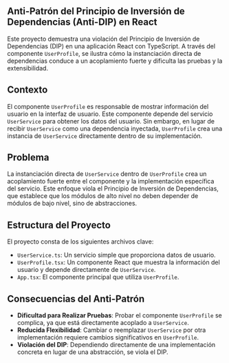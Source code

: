 ## Anti-Patrón del Principio de Inversión de Dependencias (Anti-DIP) en React

Este proyecto demuestra una violación del Principio de Inversión de Dependencias (DIP) en una aplicación React con TypeScript. A través del componente `UserProfile`, se ilustra cómo la instanciación directa de dependencias conduce a un acoplamiento fuerte y dificulta las pruebas y la extensibilidad.

## Contexto

El componente `UserProfile` es responsable de mostrar información del usuario en la interfaz de usuario. Este componente depende del servicio `UserService` para obtener los datos del usuario. Sin embargo, en lugar de recibir `UserService` como una dependencia inyectada, `UserProfile` crea una instancia de `UserService` directamente dentro de su implementación.

## Problema

La instanciación directa de `UserService` dentro de `UserProfile` crea un acoplamiento fuerte entre el componente y la implementación específica del servicio. Este enfoque viola el Principio de Inversión de Dependencias, que establece que los módulos de alto nivel no deben depender de módulos de bajo nivel, sino de abstracciones.

## Estructura del Proyecto

El proyecto consta de los siguientes archivos clave:

-   `UserService.ts`: Un servicio simple que proporciona datos de usuario.
-   `UserProfile.tsx`: Un componente React que muestra la información del usuario y depende directamente de `UserService`.
-   `App.tsx`: El componente principal que utiliza `UserProfile`.

## Consecuencias del Anti-Patrón

-   **Dificultad para Realizar Pruebas**: Probar el componente `UserProfile` se complica, ya que está directamente acoplado a `UserService`.
-   **Reducida Flexibilidad**: Cambiar o reemplazar `UserService` por otra implementación requiere cambios significativos en `UserProfile`.
-   **Violación del DIP**: Dependiendo directamente de una implementación concreta en lugar de una abstracción, se viola el DIP.